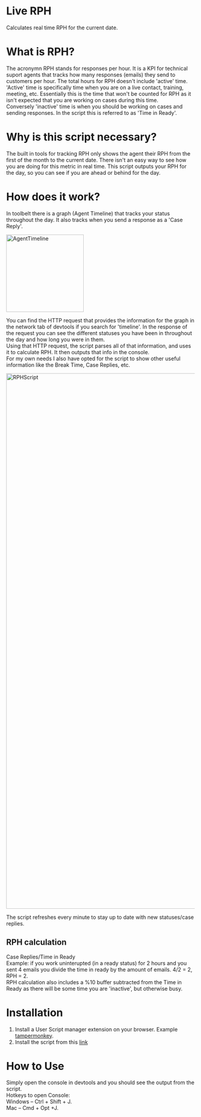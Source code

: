 # Live RPH 
Calculates real time RPH for the current date. 

# What is RPH? 
The acronymn RPH stands for responses per hour. It is a KPI for technical suport agents that tracks how many responses (emails) they send to customers per hour. The total hours for RPH doesn't include 'active' time.  
'Active' time is specifically time when you are on a live contact, training, meeting, etc. Essentially this is the time that won't be counted for RPH as it isn't expected that you are working on cases during this time.  
Conversely 'inactive' time is when you should be working on cases and sending responses. In the script this is referred to as 'Time in Ready'.

# Why is this script necessary? 
The built in tools for tracking RPH only shows the agent their RPH from the first of the month to the current date. There isn't an easy way to see how you are doing for this metric in real time. 
This script outputs your RPH for the day, so you can see if you are ahead or behind for the day.

# How does it work? 
In toolbelt there is a graph (Agent Timeline) that tracks your status throughout the day. It also tracks when you send a response as a 'Case Reply'.    
  
<img width="207" alt="AgentTimeline" src="https://github.com/TylerKimbell/Real-Time-RPH-Calculator/assets/8732563/0a535805-1c9b-410c-8139-49a61ca7b05f">  
  
You can find the HTTP request that provides the information for the graph in the network tab of devtools if you search for 'timeline'. In the response of the request you can see the different statuses you have been in throughout the day and how long you were in them.  
Using that HTTP request, the script parses all of that information, and uses it to calculate RPH. It then outputs that info in the console.  
For my own needs I also have opted for the script to show other useful information like the Break Time, Case Replies, etc.    
  
<img width="1432" alt="RPHScript" src="https://github.com/TylerKimbell/Real-Time-RPH-Calculator/assets/8732563/a455314b-45ed-4db1-bb8f-6335d0c68c33">
  
The script refreshes every minute to stay up to date with new statuses/case replies.  

  
## RPH calculation
Case Replies/Time in Ready  
Example: if you work uninterupted (in a ready status) for 2 hours and you sent 4 emails you divide the time in ready by the amount of emails. 4/2 = 2, RPH = 2.  
RPH calculation also includes a %10 buffer subtracted from the Time in Ready as there will be some time you are 'inactive', but otherwise busy.  

# Installation
1. Install a User Script manager extension on your browser. Example [tampermonkey](https://chrome.google.com/webstore/detail/tampermonkey/dhdgffkkebhmkfjojejmpbldmpobfkfo).
2. Install the script from this [link](https://greasyfork.org/en/scripts/487882-real-time-rph-calculator)

# How to Use
Simply open the console in devtools and you should see the output from the script.  
Hotkeys to open Console:  
Windows – Ctrl + Shift + J.  
Mac – Cmd + Opt +J.
